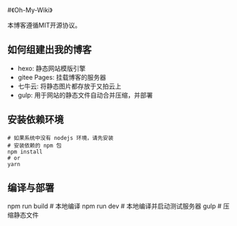 #《Oh-My-Wiki》

本博客遵循MIT开源协议。

## 如何组建出我的博客

+ hexo: 静态网站模版引擎
+ gitee Pages: 挂载博客的服务器
+ 七牛云: 将静态图片都存放于又拍云上
+ gulp: 用于网站的静态文件自动合并压缩，并部署

## 安装依赖环境

```
# 如果系统中没有 nodejs 环境，请先安装
# 安装依赖的 npm 包
npm install
# or
yarn
```

## 编译与部署
npm run build    # 本地编译
npm run dev      # 本地编译并启动测试服务器
gulp             # 压缩静态文件